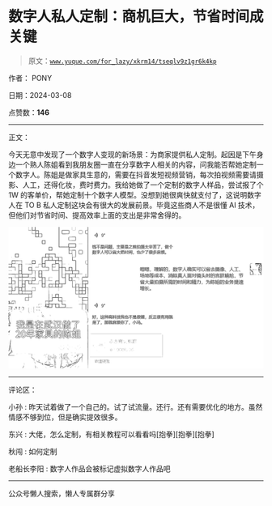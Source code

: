 # 数字人私人定制：商机巨大，节省时间成关键

> 原文：[`www.yuque.com/for_lazy/xkrm14/tseqlv9z1gr6k4kp`](https://www.yuque.com/for_lazy/xkrm14/tseqlv9z1gr6k4kp)

作者： PONY

日期：2024-03-08

点赞数：**146**

* * *

正文：

今天无意中发现了一个数字人变现的新场景：为商家提供私人定制。起因是下午身边一个熟人陈姐看到我朋友圈一直在分享数字人相关的内容，问我能否帮她定制一个数字人。陈姐是做家具生意的，需要在抖音发短视频营销，每次拍视频需要请摄影、人工，还得化妆，费时费力。我给她做了一个定制的数字人样品，尝试报了个 1W 的客单价，帮她定制十个数字人模型。没想到她很爽快就支付了，这说明数字人在 TO
B 私人定制这块会有很大的发展前景。毕竟这些商人不是很懂 AI 技术，但他们对节省时间、提高效率上面的支出是非常舍得的。

![](img/247805f66e57b95b8fefe212c1e65993.png)

* * *

评论区：

小孙 : 昨天试着做了一个自己的。试了试流量。还行。还有需要优化的地方。虽然情感不够到位，但是确实提效很多。

东兴 : 大佬，怎么定制，有相关教程可以看看吗[抱拳][抱拳][抱拳]

秋闯 : 如何定制

老船长李阳 : 数字人作品会被标记虚拟数字人作品吧

* * *

公众号懒人搜索，懒人专属群分享